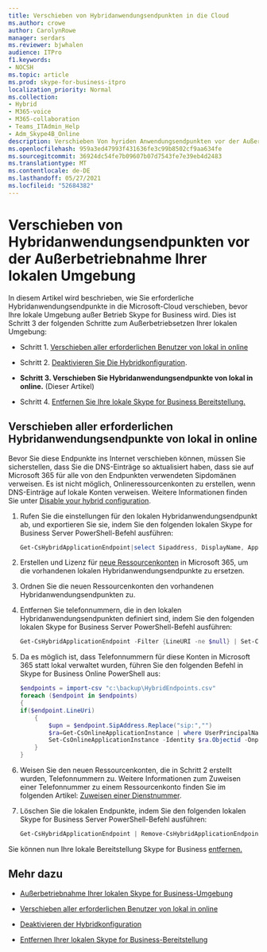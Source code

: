 ```yaml
---
title: Verschieben von Hybridanwendungsendpunkten in die Cloud
ms.author: crowe
author: CarolynRowe
manager: serdars
ms.reviewer: bjwhalen
audience: ITPro
f1.keywords:
- NOCSH
ms.topic: article
ms.prod: skype-for-business-itpro
localization_priority: Normal
ms.collection:
- Hybrid
- M365-voice
- M365-collaboration
- Teams_ITAdmin_Help
- Adm_Skype4B_Online
description: Verschieben Von hyriden Anwendungsendpunkten vor der Außerbetriebnahme Skype for Business lokalen Umgebung.
ms.openlocfilehash: 959a3ed47993f431636fe3c99b8502cf9aa634fe
ms.sourcegitcommit: 36924dc54fe7b09607b07d7543fe7e39eb4d2483
ms.translationtype: MT
ms.contentlocale: de-DE
ms.lasthandoff: 05/27/2021
ms.locfileid: "52684382"
---
```

# <a name="move-hybrid-application-endpoints-before-decommissioning-your-on-premises-environment"></a>Verschieben von Hybridanwendungsendpunkten vor der Außerbetriebnahme Ihrer lokalen Umgebung

In diesem Artikel wird beschrieben, wie Sie erforderliche Hybridanwendungsendpunkte in die Microsoft-Cloud verschieben, bevor Ihre lokale Umgebung außer Betrieb Skype for Business wird. Dies ist Schritt 3 der folgenden Schritte zum Außerbetriebsetzen Ihrer lokalen Umgebung:

- Schritt 1. [Verschieben aller erforderlichen Benutzer von lokal in online](decommission-move-on-prem-users.md)

- Schritt 2. [Deaktivieren Sie Die Hybridkonfiguration](cloud-consolidation-disabling-hybrid.md).

- **Schritt 3. Verschieben Sie Hybridanwendungsendpunkte von lokal in online.** (Dieser Artikel)

- Schritt 4. [Entfernen Sie Ihre lokale Skype for Business Bereitstellung.](decommission-remove-on-prem.md)


## <a name="move-all-required-hybrid-application-endpoints-from-on-premises-to-online"></a>Verschieben aller erforderlichen Hybridanwendungsendpunkte von lokal in online

Bevor Sie diese Endpunkte ins Internet verschieben können, müssen Sie sicherstellen, dass Sie die DNS-Einträge so aktualisiert haben, dass sie auf Microsoft 365 für alle von den Endpunkten verwendeten Sipdomänen verweisen. Es ist nicht möglich, Onlineressourcenkonten zu erstellen, wenn DNS-Einträge auf lokale Konten verweisen. Weitere Informationen finden Sie unter [Disable your hybrid configuration](cloud-consolidation-disabling-hybrid.md).

1. Rufen Sie die einstellungen für den lokalen Hybridanwendungsendpunkt ab, und exportieren Sie sie, indem Sie den folgenden lokalen Skype for Business Server PowerShell-Befehl ausführen:

   ```PowerShell
   Get-CsHybridApplicationEndpoint|select Sipaddress, DisplayName, ApplicationID, LineUri |Export-Csv -Path "c:\backup\HybridEndpoints.csv"
   ```
2. Erstellen und Lizenz für [neue Ressourcenkonten](/microsoftteams/manage-resource-accounts) in Microsoft 365, um die vorhandenen lokalen Hybridanwendungsendpunkte zu ersetzen.

3. Ordnen Sie die neuen Ressourcenkonten den vorhandenen Hybridanwendungsendpunkten zu.

4. Entfernen Sie telefonnummern, die in den lokalen Hybridanwendungsendpunkten definiert sind, indem Sie den folgenden lokalen Skype for Business Server PowerShell-Befehl ausführen:

   ```PowerShell
   Get-CsHybridApplicationEndpoint -Filter {LineURI -ne $null} | Set-CsHybridApplicationEndpoint -LineURI ""
   ```
5. Da es möglich ist, dass Telefonnummern für diese Konten in Microsoft 365 statt lokal verwaltet wurden, führen Sie den folgenden Befehl in Skype for Business Online PowerShell aus:

   ```PowerShell
   $endpoints = import-csv "c:\backup\HybridEndpoints.csv"
   foreach ($endpoint in $endpoints)
   {
   if($endpoint.LineUri)
       {
           $upn = $endpoint.SipAddress.Replace("sip:","")
           $ra=Get-CsOnlineApplicationInstance | where UserPrincipalName -eq $upn 
           Set-CsOnlineApplicationInstance -Identity $ra.Objectid -OnpremPhoneNumber ""
       }
   }
   ```

6. Weisen Sie den neuen Ressourcenkonten, die in Schritt 2 erstellt wurden, Telefonnummern zu. Weitere Informationen zum Zuweisen einer Telefonnummer zu einem Ressourcenkonto finden Sie im folgenden Artikel: [Zuweisen einer Dienstnummer](/microsoftteams/manage-resource-accounts#assign-a-service-number).

7. Löschen Sie die lokalen Endpunkte, indem Sie den folgenden lokalen Skype for Business Server PowerShell-Befehl ausführen:

   ```PowerShell
   Get-CsHybridApplicationEndpoint | Remove-CsHybridApplicationEndpoint
   ```
Sie können nun Ihre lokale Bereitstellung Skype for Business [entfernen.](decommission-remove-on-prem.md)

## <a name="see-also"></a>Mehr dazu

- [Außerbetriebnahme Ihrer lokalen Skype for Business-Umgebung](decommission-on-prem-overview.md)

- [Verschieben aller erforderlichen Benutzer von lokal in online](decommission-move-on-prem-users.md)

- [Deaktivieren der Hybridkonfiguration](cloud-consolidation-disabling-hybrid.md)

- [Entfernen Ihrer lokalen Skype for Business-Bereitstellung](decommission-remove-on-prem.md)





